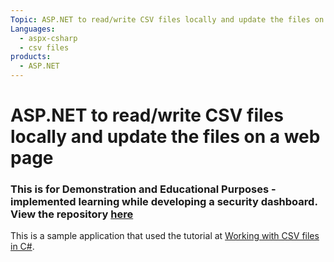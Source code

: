 ```yaml
---
Topic: ASP.NET to read/write CSV files locally and update the files on a web page
Languages:
  - aspx-csharp
  - csv files
products:
  - ASP.NET
---
```


# ASP.NET to read/write CSV files locally and update the files on a web page 

### This is for Demonstration and Educational Purposes - implemented learning while developing a security dashboard. View the repository [here](https://github.com/MadeByParker/COMP1004-Security-Dashboard)

This is a sample application that used the tutorial at 
[Working with CSV files in C#](https://codetosolutions.com/blog/74/working-with-csv-files-in-c%23). 
